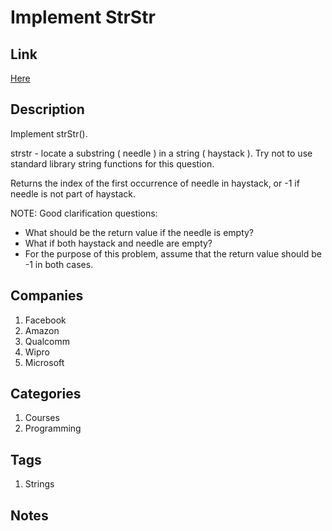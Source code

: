 # Implement StrStr

## Link

[Here](https://www.interviewbit.com/problems/implement-strstr/)

## Description

Implement strStr().

strstr - locate a substring ( needle ) in a string ( haystack ).
Try not to use standard library string functions for this question.

Returns the index of the first occurrence of needle in haystack, or -1 if needle is not part of haystack.

NOTE: Good clarification questions:

* What should be the return value if the needle is empty?
* What if both haystack and needle are empty?
* For the purpose of this problem, assume that the return value should be -1 in both cases.

## Companies

1. Facebook
1. Amazon
1. Qualcomm
1. Wipro
1. Microsoft

## Categories

1. Courses
1. Programming

## Tags

1. Strings

## Notes